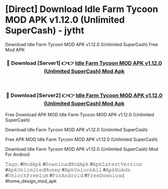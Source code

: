 # [Direct] Download Idle Farm Tycoon MOD APK v1.12.0 (Unlimited SuperCash) - jytht
Download Idle Farm Tycoon MOD APK v1.12.0 (Unlimited SuperCash) Free Mod APK

<div align="center">
<h3>🔴 Download [Server1] 👉👉 <a href="https://apk-comot.site?title=Idle_Farm_Tycoon_MOD_APK_v1.12.0_(Unlimited_SuperCash)">Idle Farm Tycoon MOD APK v1.12.0 (Unlimited SuperCash) Mod Apk</a></h3><br>

<h3>🔴 Download [Server2] 👉👉 <a href="https://apk-comot.site?title=Idle_Farm_Tycoon_MOD_APK_v1.12.0_(Unlimited_SuperCash)">Idle Farm Tycoon MOD APK v1.12.0 (Unlimited SuperCash) Mod Apk</a></h3>
</div>


Free Download APK MOD Idle Farm Tycoon MOD APK v1.12.0 (Unlimited SuperCash)

Download Idle Farm Tycoon MOD APK v1.12.0 (Unlimited SuperCash) 

Free APK MOD Idle Farm Tycoon MOD APK v1.12.0 (Unlimited SuperCash) 

Download Idle Farm Tycoon MOD APK v1.12.0 (Unlimited SuperCash) Mod For Android

𝚃𝚊𝚐𝚜: #𝙼𝚘𝚍𝙰𝚙𝚔 #𝙳𝚘𝚠𝚗𝚕𝚘𝚊𝚍𝙼𝚘𝚍𝙰𝚙𝚔 #𝙰𝚙𝚔𝙻𝚊𝚝𝚎𝚜𝚝𝚅𝚎𝚛𝚜𝚒𝚘𝚗 #𝙰𝚙𝚔𝚄𝚗𝚕𝚒𝚖𝚒𝚝𝚎𝚍𝙼𝚘𝚗𝚎𝚢 #𝙰𝚙𝚔𝚄𝚗𝚕𝚘𝚌𝚔𝙰𝚕𝚕 #𝙰𝚙𝚔𝙽𝚘𝙰𝚍𝚜 #𝚄𝚗𝚕𝚘𝚌𝚔𝙿𝚛𝚎𝚖𝚒𝚞𝚖 #𝙵𝚘𝚛𝙰𝚗𝚍𝚛𝚘𝚒𝚍 #𝙵𝚛𝚎𝚎𝙳𝚘𝚠𝚗𝚕𝚘𝚊𝚍 #home_design_mod_apk